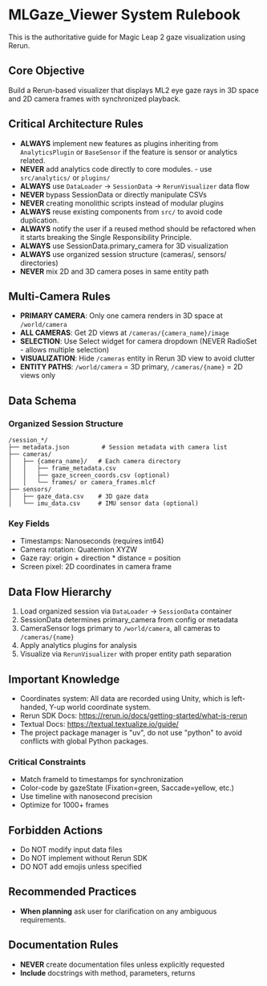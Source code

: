 # MLGaze_Viewer System Rulebook

This is the authoritative guide for Magic Leap 2 gaze visualization using Rerun.

## Core Objective
Build a Rerun-based visualizer that displays ML2 eye gaze rays in 3D space and 2D camera frames with synchronized playback.

## Critical Architecture Rules
- **ALWAYS** implement new features as plugins inheriting from `AnalyticsPlugin` or `BaseSensor` if the feature is sensor or analytics related.
- **NEVER** add analytics code directly to core modules. - use `src/analytics/` or `plugins/`
- **ALWAYS** use `DataLoader` → `SessionData` → `RerunVisualizer` data flow
- **NEVER** bypass SessionData or directly manipulate CSVs
- **NEVER** creating monolithic scripts instead of modular plugins
- **ALWAYS** reuse existing components from `src/` to avoid code duplication. 
- **ALWAYS** notify the user if a reused method should be refactored when it starts breaking the Single Responsibility Principle.
- **ALWAYS** use SessionData.primary_camera for 3D visualization
- **ALWAYS** use organized session structure (cameras/, sensors/ directories)
- **NEVER** mix 2D and 3D camera poses in same entity path

## Multi-Camera Rules
- **PRIMARY CAMERA**: Only one camera renders in 3D space at `/world/camera`
- **ALL CAMERAS**: Get 2D views at `/cameras/{camera_name}/image`
- **SELECTION**: Use Select widget for camera dropdown (NEVER RadioSet - allows multiple selection)
- **VISUALIZATION**: Hide `/cameras` entity in Rerun 3D view to avoid clutter
- **ENTITY PATHS**: `/world/camera` = 3D primary, `/cameras/{name}` = 2D views only

## Data Schema

### Organized Session Structure
```
/session_*/
├── metadata.json         # Session metadata with camera list
├── cameras/
│   ├── {camera_name}/   # Each camera directory
│   │   ├── frame_metadata.csv
│   │   ├── gaze_screen_coords.csv (optional)
│   │   └── frames/ or camera_frames.mlcf
├── sensors/
│   ├── gaze_data.csv    # 3D gaze data
│   └── imu_data.csv     # IMU sensor data (optional)
```

### Key Fields
- Timestamps: Nanoseconds (requires int64)
- Camera rotation: Quaternion XYZW
- Gaze ray: origin + direction * distance = position
- Screen pixel: 2D coordinates in camera frame

## Data Flow Hierarchy
1. Load organized session via `DataLoader` → `SessionData` container
2. SessionData determines primary_camera from config or metadata
3. CameraSensor logs primary to `/world/camera`, all cameras to `/cameras/{name}`
4. Apply analytics plugins for analysis
5. Visualize via `RerunVisualizer` with proper entity path separation

## Important Knowledge
- Coordinates system: All data are recorded using Unity, which is  left-handed, Y-up world coordinate system.
- Rerun SDK Docs: https://rerun.io/docs/getting-started/what-is-rerun
- Textual Docs: https://textual.textualize.io/guide/
- The project package manager is "uv", do not use "python" to avoid conflicts with global Python packages.

### Critical Constraints
- Match frameId to timestamps for synchronization
- Color-code by gazeState (Fixation=green, Saccade=yellow, etc.)
- Use timeline with nanosecond precision
- Optimize for 1000+ frames

## Forbidden Actions
- Do NOT modify input data files
- Do NOT implement without Rerun SDK
- DO NOT add emojis unless specified

## Recommended Practices
- **When planning** ask user for clarification on any ambiguous requirements.

## Documentation Rules
- **NEVER** create documentation files unless explicitly requested
- **Include** docstrings with method, parameters, returns